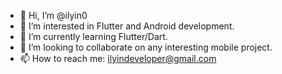 - 👋 Hi, I’m @ilyin0
- 👀 I’m interested in Flutter and Android development.
- 🌱 I’m currently learning Flutter/Dart.
- 💞️ I’m looking to collaborate on any interesting mobile project.
- 📫 How to reach me: ilyindeveloper@gmail.com

<!---
ilyin0/ilyin0 is a ✨ special ✨ repository because its `README.md` (this file) appears on your GitHub profile.
You can click the Preview link to take a look at your changes.
--->
